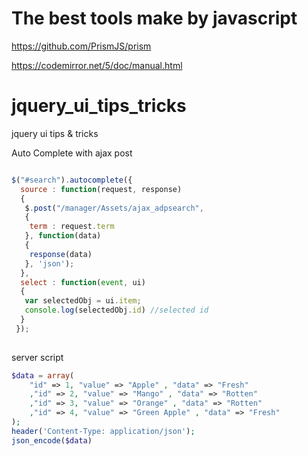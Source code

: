 The best tools make by javascript
===================
https://github.com/PrismJS/prism

https://codemirror.net/5/doc/manual.html


jquery_ui_tips_tricks
=====================

jquery ui tips &amp; tricks

Auto Complete with ajax post

```javascript

$("#search").autocomplete({
  source : function(request, response) 
  {
   $.post("/manager/Assets/ajax_adpsearch", 
   {
    term : request.term
   }, function(data) 
   {
    response(data)
   }, 'json');
  },
  select : function(event, ui) 
  {
   var selectedObj = ui.item;
   console.log(selectedObj.id) //selected id
  }
 });
 
 ```
 
 server script
 ```php
 $data = array( 
     "id" => 1, "value" => "Apple" , "data" => "Fresh"
     ,"id" => 2, "value" => "Mango" , "data" => "Rotten"
     ,"id" => 3, "value" => "Orange" , "data" => "Rotten"
     ,"id" => 4, "value" => "Green Apple" , "data" => "Fresh"
);
header('Content-Type: application/json');
json_encode($data)
```
